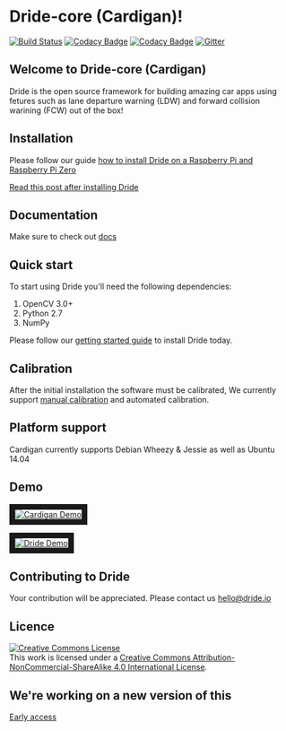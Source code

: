 # Dride-core (Cardigan)!


[![Build Status](https://travis-ci.org/CardiganCam/Cardigan.svg?branch=master)](https://travis-ci.org/CardiganCam/Cardigan)  [![Codacy Badge](https://api.codacy.com/project/badge/Grade/fb2d2112c11840babb0d897db9e2336d)](https://www.codacy.com/app/saoron_3361/Cardigan?utm_source=github.com&amp;utm_medium=referral&amp;utm_content=CardiganCam/Cardigan&amp;utm_campaign=Badge_Grade)  [![Codacy Badge](https://api.codacy.com/project/badge/Coverage/fb2d2112c11840babb0d897db9e2336d)](https://www.codacy.com/app/saoron_3361/Cardigan?utm_source=github.com&amp;utm_medium=referral&amp;utm_content=CardiganCam/Cardigan&amp;utm_campaign=Badge_Coverage)
[![Gitter](https://badges.gitter.im/CardiganCam/Cardigan.svg)](https://gitter.im/CardiganCam/Cardigan?utm_source=badge&utm_medium=badge&utm_campaign=pr-badge)

## Welcome to Dride-core (Cardigan)
Dride is the open source framework for building amazing car apps using fetures such as lane departure warning (LDW) and forward collision warining (FCW) out of the box!

## Installation
Please follow our guide [how to install Dride on a Raspberry Pi and Raspberry Pi Zero](https://dride.io/c/getting_started)

[Read this post after installing Dride](https://dride.io/thread/getting-started-with-dride-early-preview__-Kkjnf-AgdlHutD_em-q)

## Documentation
Make sure to check out [docs](https://dride.io/documentation)

## Quick start
To start using Dride you'll need the following dependencies:

1. OpenCV 3.0+
2. Python 2.7
3. NumPy

Please follow our [getting started guide](https://dride.io/c/getting_started) to install Dride today.

## Calibration
After the initial installation the software must be calibrated, We currently support [manual calibration](https://github.com/CardiganCam/Cardigan/wiki/Calibration) and automated calibration.


## Platform support
Cardigan currently supports Debian Wheezy & Jessie as well as Ubuntu 14.04

## Demo
<a href="http://www.youtube.com/watch?feature=player_embedded&v=Cdc1ZCvoe2A
" target="_blank"><img src="http://img.youtube.com/vi/Cdc1ZCvoe2A/0.jpg" 
alt="Cardigan Demo"  border="10" /></a>

<a href="http://www.youtube.com/watch?feature=player_embedded&v=6sp2wUMysc0
" target="_blank"><img src="http://img.youtube.com/vi/6sp2wUMysc0/0.jpg" 
alt="Dride Demo"  border="10" /></a>


## Contributing to Dride
Your contribution will be appreciated. Please contact us hello@dride.io

## Licence
<a rel="license" href="http://creativecommons.org/licenses/by-nc-sa/4.0/"><img alt="Creative Commons License" style="border-width:0" src="https://i.creativecommons.org/l/by-nc-sa/4.0/88x31.png" /></a><br />This work is licensed under a <a rel="license" href="http://creativecommons.org/licenses/by-nc-sa/4.0/">Creative Commons Attribution-NonCommercial-ShareAlike 4.0 International License</a>.

## We're working on a new version of this

[Early access](https://github.com/dride/dride-core)


